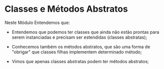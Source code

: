 # Classes e Métodos Abstratos

Neste Módulo Entendemos que:

- Entendemos que podemos ter classes que ainda não estão prontas para serem instanciadas e precisam ser estendidas (classes abstratas);

- Conhecemos também os métodos abstratos, que são uma forma de "obrigar" que classes filhas implementem determinado método;

- Vimos que apenas classes abstratas podem ter métodos abstratos;